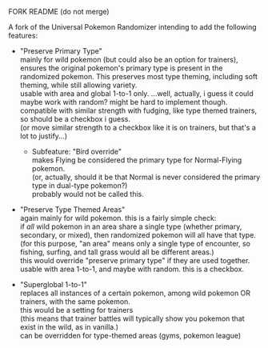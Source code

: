 FORK README (do not merge)

A fork of the Universal Pokemon Randomizer intending to add the following features:

 * "Preserve Primary Type"  
     mainly for wild pokemon (but could also be an option for trainers), ensures the original pokemon's primary type is present in the randomized pokemon. This preserves most type theming, including soft theming, while still allowing variety.  
     usable with area and global 1-to-1 only.  ...well, actually, i guess it could maybe work with random?  might be hard to implement though.  
     compatible with similar strength with fudging, like type themed trainers, so should be a checkbox i guess.  
     (or move similar strength to a checkbox like it is on trainers, but that's a lot to justify...)
    * Subfeature: "Bird override"  
         makes Flying be considered the primary type for Normal-Flying pokemon.  
         (or, actually, should it be that Normal is never considered the primary type in dual-type pokemon?)  
         probably would not be called this.

 * "Preserve Type Themed Areas"  
     again mainly for wild pokemon. this is a fairly simple check:  
     if *all* wild pokemon in an area share a single type (whether primary, secondary, or mixed), then randomized pokemon will all have that type.  
     (for this purpose, "an area" means only a single type of encounter, so fishing, surfing, and tall grass would all be different areas.)  
     this would override "preserve primary type" if they are used together.  
     usable with area 1-to-1, and maybe with random.
     this is a checkbox.

 * "Superglobal 1-to-1"  
     replaces all instances of a certain pokemon, among wild pokemon OR trainers, with the same pokemon.  
     this would be a setting for trainers  
     (this means that trainer battles will typically show you pokemon that exist in the wild, as in vanilla.)  
     can be overridden for type-themed areas (gyms, pokemon league)
